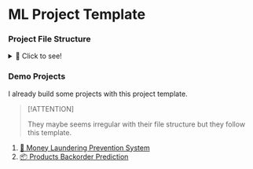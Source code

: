 # ML Project Template

### Project File Structure

<details>
<summary>👀 Click to see!</summary>

```sh
.
├── README.md
├── requirements.txt
└── src
    ├── __init__.py
    ├── components
    │   ├── __init__.py
    │   ├── data
    │   │   ├── __init__.py
    │   │   ├── ingestion.py
    │   │   ├── transformation.py
    │   │   └── validation.py
    │   └── model
    │       ├── __init__.py
    │       ├── evaluation.py
    │       ├── factory.py
    │       └── trainer.py
    ├── core
    │   ├── __init__.py
    │   ├── constants.py
    │   ├── errors.py
    │   ├── io.py
    │   └── logger.py
    ├── database
    │   ├── __init__.py
    │   ├── schema.py
    │   └── schema.yaml
    ├── entity
    │   ├── __init__.py
    │   ├── artifact.py
    │   └── config.py
    └── utils
        └── __init__.py
```

</details>

### Demo Projects

I already build some projects with this project template.

> [!ATTENTION]
>
> They maybe seems irregular with their file structure but they follow this template.

1. [💸 Money Laundering Prevention System](https://github.com/arv-anshul/ineuron-money-laundering)
2. [📦 Products Backorder Prediction](https://github.com/arv-anshul/ineuron-backorder-prediction)
